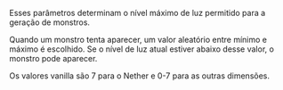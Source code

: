 Esses parâmetros determinam o nível máximo de luz permitido para a geração de monstros.

Quando um monstro tenta aparecer, um valor aleatório entre mínimo e máximo é escolhido.
Se o nível de luz atual estiver abaixo desse valor, o monstro pode aparecer.

Os valores vanilla são 7 para o Nether e 0-7 para as outras dimensões.
